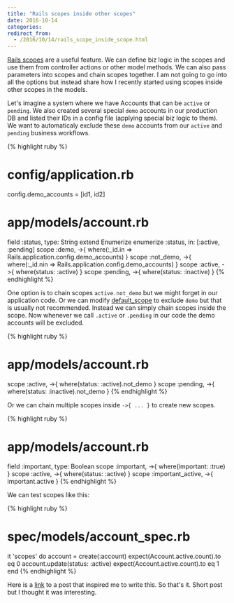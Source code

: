 ```yaml
---
title: "Rails scopes inside other scopes"
date: 2016-10-14
categories:
redirect_from:
  - /2016/10/14/rails_scope_inside_scope.html
---
```


[Rails scopes](http://guides.rubyonrails.org/active_record_querying.html#scopes) are a useful feature.  We can define biz logic in the scopes and use them from controller actions or other model methods.  We can also pass parameters into scopes and chain scopes together.  I am not going to go into all the options but instead share how I recently started using scopes inside other scopes in the models.  

Let's imagine a system where we have Accounts that can be `active` or `pending`.  We also created several special `demo` accounts in our production DB and listed their IDs in a config file (applying special biz logic to them).  We want to automaticaly exclude these `demo` accounts from our `active` and `pending` business workflows.  

{% highlight ruby %}
# config/application.rb
config.demo_accounts = [id1, id2]
# app/models/account.rb
field :status,          type: String
extend Enumerize
enumerize :status, in: [:active, :pending]
scope :demo,       ->{ where(:_id.in  => Rails.application.config.demo_accounts) }
scope :not_demo,   ->{ where(:_id.nin => Rails.application.config.demo_accounts) }
scope :active,     ->{ where(status: :active)  }
scope :pending,    ->{ where(status: :inactive) }
{% endhighlight %}

One option is to chain scopes `active.not_demo` but we might forget in our application code.  Or we can modify [default_scope](http://api.rubyonrails.org/classes/ActiveRecord/Scoping/Default/ClassMethods.html) to exclude `demo` but that is usually not recommended.  Instead we can simply chain scopes inside the scope.  Now whenever we call `.active` or `.pending` in our code the demo accounts will be excluded.  

{% highlight ruby %}
# app/models/account.rb
scope :active,     ->{ where(status: :active).not_demo  }
scope :pending,    ->{ where(status: :inactive).not_demo }
{% endhighlight %}

Or we can chain multiple scopes inside `->{ ... }` to create new scopes.  

{% highlight ruby %}
# app/models/account.rb
field :important,        type: Boolean
scope :important,        ->{ where(important: :true) }
scope :active,           ->{ where(status: :active)  }
scope :important_active, ->{ important.active }
{% endhighlight %}

We can test scopes like this:

{% highlight ruby %}
# spec/models/account_spec.rb
it 'scopes' do
  account = create(:account)
  expect(Account.active.count).to eq 0
  account.update(status: :active)
  expect(Account.active.count).to eq 1
end
{% endhighlight %}

Here is a [link](http://www.justinweiss.com/articles/search-and-filter-rails-models-without-bloating-your-controller/) to a post that inspired me to write this.  So that's it.  Short post but I thought it was interesting.  
